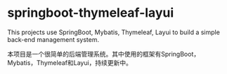# springboot-thymeleaf-layui
This projects use SpringBoot, Mybatis, Thymeleaf, Layui to build a simple back-end management system.

本项目是一个很简单的后端管理系统。其中使用的框架有SpringBoot，Mybatis，Thymeleaf和Layui，持续更新中。
